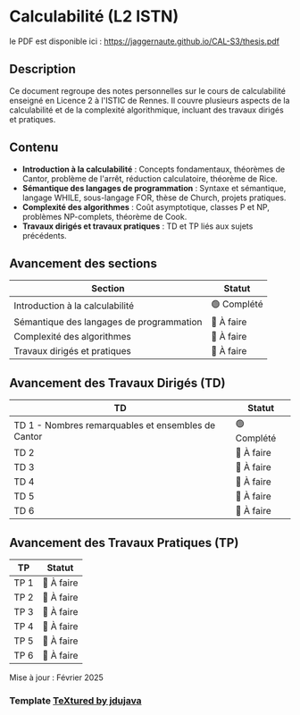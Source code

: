 # Calculabilité (L2 ISTN)

le PDF est disponible ici :
https://jaggernaute.github.io/CAL-S3/thesis.pdf

## Description
Ce document regroupe des notes personnelles sur le cours de calculabilité enseigné en Licence 2 à l'ISTIC de Rennes. Il couvre plusieurs aspects de la calculabilité et de la complexité algorithmique, incluant des travaux dirigés et pratiques.

## Contenu
- **Introduction à la calculabilité** : Concepts fondamentaux, théorèmes de Cantor, problème de l'arrêt, réduction calculatoire, théorème de Rice.
- **Sémantique des langages de programmation** : Syntaxe et sémantique, langage WHILE, sous-langage FOR, thèse de Church, projets pratiques.
- **Complexité des algorithmes** : Coût asymptotique, classes P et NP, problèmes NP-complets, théorème de Cook.
- **Travaux dirigés et travaux pratiques** : TD et TP liés aux sujets précédents.

## Avancement des sections
| Section | Statut |
|---------|--------|
| Introduction à la calculabilité | 🟢 Complété |
| Sémantique des langages de programmation | 🔴 À faire |
| Complexité des algorithmes | 🔴 À faire |
| Travaux dirigés et pratiques | 🔴 À faire |

## Avancement des Travaux Dirigés (TD)
| TD | Statut |
|----|--------|
| TD 1 - Nombres remarquables et ensembles de Cantor | 🟢 Complété |
| TD 2 | 🔴 À faire |
| TD 3 | 🔴 À faire |
| TD 4 | 🔴 À faire |
| TD 5 | 🔴 À faire |
| TD 6 | 🔴 À faire |

## Avancement des Travaux Pratiques (TP)
| TP | Statut |
|----|--------|
| TP 1 | 🔴 À faire |
| TP 2 | 🔴 À faire |
| TP 3 | 🔴 À faire |
| TP 4 | 🔴 À faire |
| TP 5 | 🔴 À faire |
| TP 6 | 🔴 À faire |

Mise à jour : Février 2025

### Template [TeXtured by jdujava](https://github.com/jdujava/TeXtured)

